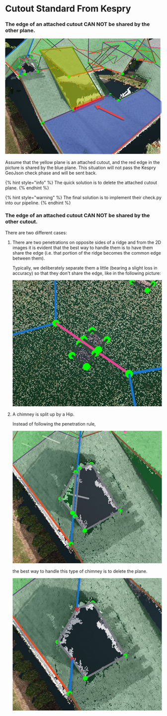 # Cutout Standard From Kespry

### The edge of an attached cutout **CAN NOT** be shared by the other plane.

![](../.gitbook/assets/shared-edge.jpg)

Assume that the yellow plane is an attached cutout, and the red edge in the picture is shared by the blue plane. This situation will not pass the Kespry GeoJson check phase and will be sent back.

{% hint style="info" %}
The quick solution is to delete the attached cutout plane.
{% endhint %}

{% hint style="warning" %}
The final solution is to implement their check.py into our pipeline.
{% endhint %}

### The edge of an attached cutout **CAN NOT** be shared by the other cutout.

There are two different cases:

1. There are two penetrations on opposite sides of a ridge and from the 2D images it is evident that the best way to handle them is to have them share the edge \(i.e. that portion of the ridge becomes the common edge between them\).

   Typically, we deliberately separate them a little \(bearing a slight loss in accuracy\) so that they don't share the edge, like in the following picture:

   ![](../.gitbook/assets/2018-07-02_10-35-03.jpg)

2. A chimney is split up by a Hip.

   Instead of following the penetration rule,

   ![](../.gitbook/assets/2018-07-02_10-22-49.jpg)

   the best way to handle this type of chimney is to delete the plane.

   ![](../.gitbook/assets/2018-07-02_10-25-12.jpg)

